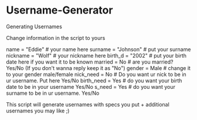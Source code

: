 # Username-Generator
Generating Usernames

Change information in the script to yours

name = "Eddie"  # your name here
surname = "Johnson"  # put your surname
nickname = "Wolf"  # your nickname here
birth_d = "2002"  # put your birth date here if you want it to be known
married = No # are you married? Yes/No (If you don't wanna reply keep it as "No")
gender = Male  # change it to your gender male/female
nick_need = No  # Do you want ur nick to be in ur username. Put here Yes/No
birth_need = Yes  # do you want your birth date to be in your username Yes/No
s_need = Yes  # do you want your surname to be in ur username. Yes/No

This script will generate usernames with specs you put + additional usernames you may like ;)
